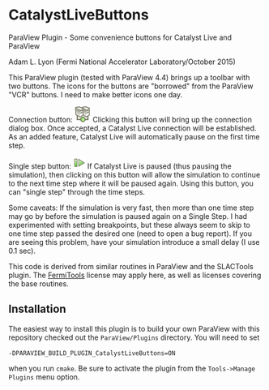 # CatalystLiveButtons
ParaView Plugin - Some convenience buttons for Catalyst Live and ParaView

Adam L. Lyon (Fermi National Accelerator Laboratory/October 2015)

This ParaView plugin (tested with ParaView 4.4) brings up a toolbar with two buttons. The icons for the buttons are "borrowed"
from the ParaView "VCR" buttons. I need to make better icons one day. 

Connection button: ![ConnectionButton](https://github.com/lyon-fnal/CatalystLiveButtons/blob/master/Icons/connect.png) Clicking 
this button will bring up the connection dialog box. Once accepted, a Catalyst Live connection will be established. As an added feature, Catalyst Live will automatically pause on the first time step. 

Single step button: ![SingleStep](https://github.com/lyon-fnal/CatalystLiveButtons/blob/master/Icons/SingleStep.png) If Catalyst
Live is paused (thus pausing the simulation), then clicking on this button will allow the simulation to continue to the next
time step where it will be paused again. Using this button, you can "single step" through the time steps. 

Some caveats: If the simulation is very fast, then more than one time step may go by before the simulation is paused again on a Single Step. I had experimented with setting breakpoints, but these always seem to skip to one time step passed the desired one (need to open a bug report). If you are seeing this problem, have your simulation introduce a small delay (I use 0.1 sec). 

This code is derived from similar routines in ParaView and the SLACTools plugin. The [FermiTools](https://cdcvs.fnal.gov/redmine/projects/fermitools/wiki) license may apply here, as well as licenses covering the base routines. 

## Installation

The easiest way to install this plugin is to build your own ParaView with this repository checked out the `ParaView/Plugins` directory. You will need to set 

```
-DPARAVIEW_BUILD_PLUGIN_CatalystLiveButtons=ON
```

when you run `cmake`. Be sure to activate the plugin from the `Tools->Manage Plugins` menu option. 
